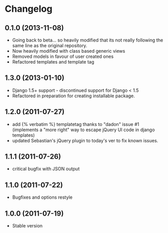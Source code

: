 # Changelog

## 0.1.0 (2013-11-08)

- Going back to beta... so heavily modified that its not really following the same line as the original repository.
- Now heavily modified with class based generic views
- Removed models in favour of user created ones
- Refactored templates and template tag

## 1.3.0 (2013-01-10)

- Django 1.5+ support - discontinued support for Django < 1.5
- Refactored in preparation for creating installable package.

## 1.2.0 (2011-07-27)

- add {% verbatim %} templatetag thanks to "dadon" issue #1 (implements a 
  "more right" way to escape jQuery UI code in django templates)
- updated Sebastian's jQuery plugin to today's ver to fix known issues.

## 1.1.1 (2011-07-26)

- critical bugfix with JSON output

## 1.1.0 (2011-07-22)

- Bugfixes and options restyle

## 1.0.0 (2011-07-19)

- Stable version